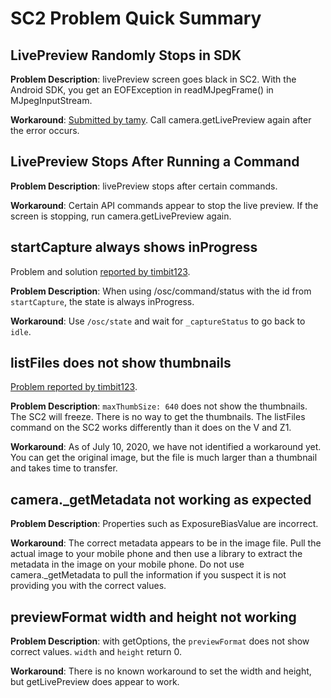 # SC2 Problem Quick Summary

## LivePreview Randomly Stops in SDK

__Problem Description__: livePreview screen goes black in SC2.
With the Android SDK,
you get an
EOFException in readMJpegFrame() in MJpegInputStream.

__Workaround__: [Submitted by tamy](https://community.theta360.guide/t/question-about-getlivepreview-by-thetasc2-on-android/5117/15?u=craig).
Call camera.getLivePreview again after the error occurs.

## LivePreview Stops After Running a Command

__Problem Description__: livePreview stops after certain commands.

__Workaround__: Certain API commands appear to stop the live preview.  If the screen is 
stopping, run camera.getLivePreview again.

## startCapture always shows inProgress

Problem and solution [reported by timbit123](https://community.theta360.guide/t/solved-check-for-sc2-auto-bracket-completion/5651/2?u=craig).

__Problem Description__: When using /osc/command/status with the id from
`startCapture`, the state is always inProgress.

__Workaround__: Use `/osc/state` and wait for `_captureStatus` to go back to `idle`.

## listFiles does not show thumbnails

[Problem reported by timbit123](https://community.theta360.guide/t/sc2-listfiles-command-with-thumbnails-not-working/5748?u=craig).

__Problem Description__: `maxThumbSize: 640` does not show the thumbnails.
The SC2 will freeze. There is no way to get the thumbnails. The
listFiles command on the SC2 works differently than it does on the V and Z1.

__Workaround__: As of July 10, 2020, we have not identified a workaround yet.
You can get the original image, but the file is much larger than a thumbnail
and takes time to transfer.

## camera._getMetadata not working as expected

__Problem Description__: Properties such as ExposureBiasValue
are incorrect.  

__Workaround__: The correct metadata appears to be in the image file.
Pull the actual image to your mobile phone and then use a library
to extract the metadata in the image on your mobile phone.  Do not
use camera._getMetadata to pull the information if you suspect 
it is not providing you with the correct values.

## previewFormat width and height not working

__Problem Description__: with getOptions, the `previewFormat` does 
not show correct values.  `width` and `height` return 0.

__Workaround__: There is no known workaround to set the width and 
height, but getLivePreview does appear to work.
